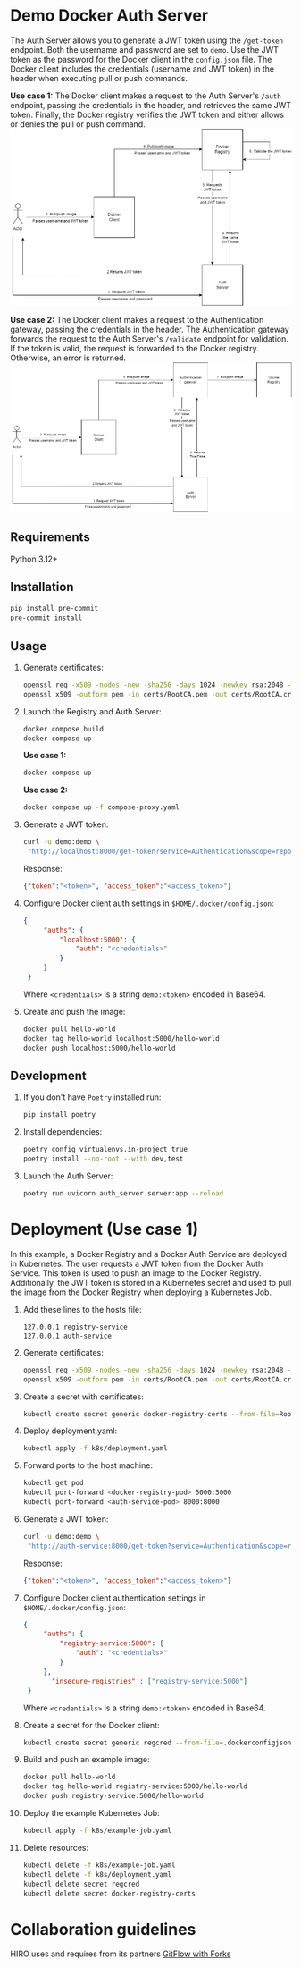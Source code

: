 # Demo Docker Auth Server
The Auth Server allows you to generate a JWT token using the `/get-token` endpoint. Both the username and password are set to `demo`.
Use the JWT token as the password for the Docker client in the `config.json` file.
The Docker client includes the credentials (username and JWT token) in the header when executing pull or push commands.

**Use case 1:**
The Docker client makes a request to the Auth Server's `/auth` endpoint, passing the credentials in the header, and retrieves the same JWT token.
Finally, the Docker registry verifies the JWT token and either allows or denies the pull or push command.
![Use case 1](./docs/use-case-1.jpg "Use case 1")

**Use case 2:**
The Docker client makes a request to the Authentication gateway, passing the credentials in the header.
The Authentication gateway forwards the request to the Auth Server's `/validate` endpoint for validation. If the token is valid, the request is forwarded to the Docker registry. Otherwise, an error is returned.
![Use case 2](./docs/use-case-2.jpg "Use case 2")
## Requirements
Python 3.12+

## Installation
```bash
pip install pre-commit
pre-commit install
```

## Usage
1. Generate certificates:
    ```bash
    openssl req -x509 -nodes -new -sha256 -days 1024 -newkey rsa:2048 -keyout certs/RootCA.key -out certs/RootCA.pem
    openssl x509 -outform pem -in certs/RootCA.pem -out certs/RootCA.crt
    ```

2. Launch the Registry and Auth Server:
    ```bash
    docker compose build
    docker compose up
    ```
    **Use case 1:**
    ```bash
    docker compose up
    ```
    **Use case 2:**
    ```bash
    docker compose up -f compose-proxy.yaml
    ```

3. Generate a JWT token:
   ```bash
   curl -u demo:demo \
    "http://localhost:8000/get-token?service=Authentication&scope=repository:hello-world:pull,push&account=demo"
   ```
   Response:
   ```json
   {"token":"<token>", "access_token":"<access_token>"}
   ```

4. Configure Docker client auth settings in `$HOME/.docker/config.json`:
   ```json
   {
        "auths": {
            "localhost:5000": {
                "auth": "<credentials>"
            }
        }
    }
   ```
   Where `<credentials>` is a string `demo:<token>` encoded in Base64.

5. Create and push the image:
   ```bash
   docker pull hello-world
   docker tag hello-world localhost:5000/hello-world
   docker push localhost:5000/hello-world
   ```

## Development
1. If you don't have `Poetry` installed run:
    ```bash
    pip install poetry
    ```

2. Install dependencies:
    ```bash
    poetry config virtualenvs.in-project true
    poetry install --no-root --with dev,test
    ```

3. Launch the Auth Server:
    ```bash
    poetry run uvicorn auth_server.server:app --reload
    ```

# Deployment (Use case 1)
In this example, a Docker Registry and a Docker Auth Service are deployed in Kubernetes. The user requests a JWT token from the Docker Auth Service. This token is used to push an image to the Docker Registry. Additionally, the JWT token is stored in a Kubernetes secret and used to pull the image from the Docker Registry when deploying a Kubernetes Job.

1. Add these lines to the hosts file:
    ```text
    127.0.0.1 registry-service
    127.0.0.1 auth-service
    ```

2. Generate certificates:
    ```bash
    openssl req -x509 -nodes -new -sha256 -days 1024 -newkey rsa:2048 -keyout certs/RootCA.key -out certs/RootCA.pem
    openssl x509 -outform pem -in certs/RootCA.pem -out certs/RootCA.crt
    ```

3. Create a secret with certificates:
    ```bash
    kubectl create secret generic docker-registry-certs --from-file=RootCA.crt=certs/RootCA.crt --from-file=RootCA.key=certs/RootCA.key
    ```

4. Deploy deployment.yaml:
    ```bash
    kubectl apply -f k8s/deployment.yaml
    ```

5. Forward ports to the host machine:
    ```bash
    kubectl get pod
    kubectl port-forward <docker-registry-pod> 5000:5000
    kubectl port-forward <auth-service-pod> 8000:8000
    ```

6. Generate a JWT token:
   ```bash
   curl -u demo:demo \
    "http://auth-service:8000/get-token?service=Authentication&scope=repository:hello-world:pull,push&account=demo"
   ```
   Response:
   ```json
   {"token":"<token>", "access_token":"<access_token>"}
   ```

7. Configure Docker client authentication settings in `$HOME/.docker/config.json`:
   ```json
   {
        "auths": {
            "registry-service:5000": {
                "auth": "<credentials>"
            }
        },
	      "insecure-registries" : ["registry-service:5000"]
    }
   ```
   Where `<credentials>` is a string `demo:<token>` encoded in Base64.

8. Create a secret for the Docker client:
    ```bash
    kubectl create secret generic regcred --from-file=.dockerconfigjson=$HOME/.docker/config.json --type=kubernetes.io/dockerconfigjson
    ```

9. Build and push an example image:
    ```bash
    docker pull hello-world
    docker tag hello-world registry-service:5000/hello-world
    docker push registry-service:5000/hello-world
    ```

10. Deploy the example Kubernetes Job:
    ```bash
    kubectl apply -f k8s/example-job.yaml
    ```

11. Delete resources:
    ```bash
    kubectl delete -f k8s/example-job.yaml
    kubectl delete -f k8s/deployment.yaml
    kubectl delete secret regcred
    kubectl delete secret docker-registry-certs
    ```


# Collaboration guidelines
HIRO uses and requires from its partners [GitFlow with Forks](https://hirodevops.notion.site/GitFlow-with-Forks-3b737784e4fc40eaa007f04aed49bb2e?pvs=4)
